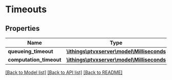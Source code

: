 # Timeouts

## Properties
Name | Type | Description | Notes
------------ | ------------- | ------------- | -------------
**queueing_timeout** | [**\ithings\ptvxserver\model\Milliseconds**](Milliseconds.md) |  | [optional] 
**computation_timeout** | [**\ithings\ptvxserver\model\Milliseconds**](Milliseconds.md) |  | [optional] 

[[Back to Model list]](../../README.md#documentation-for-models) [[Back to API list]](../../README.md#documentation-for-api-endpoints) [[Back to README]](../../README.md)


